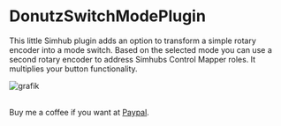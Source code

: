 # DonutzSwitchModePlugin

This little Simhub plugin adds an option to transform a simple rotary encoder into a mode switch. Based on the selected mode you can use a second rotary encoder to address Simhubs Control Mapper roles. It multiplies your button functionality.

![grafik](https://github.com/user-attachments/assets/21fd23f0-b957-4adf-ba85-7e0e9f30515d)

<br>Buy me a coffee if you want at [Paypal](https://paypal.me/donutz75?country.x=DE&locale.x=de_DE).
